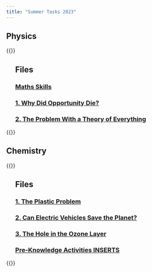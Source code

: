 ```yaml
---
title: "Summer Tasks 2023"
---
```


## Physics

{{<rawhtml>}}

<ul class="flex-ns flex-column mhn1-ns pa3">
    <div class="w-50-ns ph1-ns flex flex-column">
      <h2 class="f3 b lh-title pa3 primary black">Files</h2>
      <a href="../files/st23/phys-maths.pdf" class="no-underline pa3 bg-grey-1 br1 mb2 db raise flex items-center">
        <h3 class="f4 b lh-solid primary">Maths Skills</h3>
      </a>
      <a href="../files/st23/phys1.pdf" class="no-underline pa3 bg-grey-1 br1 mb2 db raise flex items-center">
        <h3 class="f4 b lh-solid primary">1. Why Did Opportunity Die?</h3>
      </a>
      <a href="../files/st23/phys2.pdf" class="no-underline pa3 bg-grey-1 br1 mb2 db raise flex items-center">
        <h3 class="f4 b lh-solid primary">2. The Problem With a Theory of Everything</h3>
      </a>
    </div>
</ul>

{{</rawhtml>}}

## Chemistry

{{<rawhtml>}}

<ul class="flex-ns flex-column mhn1-ns pa3">
    <div class="w-50-ns ph1-ns flex flex-column">
      <h2 class="f3 b lh-title pa3 primary black">Files</h2>
      <a href="../files/st23/chem1.pdf" class="no-underline pa3 bg-grey-1 br1 mb2 db raise flex items-center">
        <h3 class="f4 b lh-solid primary">1. The Plastic Problem</h3>
      </a>
      <a href="../files/st23/chem1.pdf" class="no-underline pa3 bg-grey-1 br1 mb2 db raise flex items-center">
        <h3 class="f4 b lh-solid primary">2. Can Electric Vehicles Save the Planet?</h3>
      </a>
      <a href="../files/st23/chem1.pdf" class="no-underline pa3 bg-grey-1 br1 mb2 db raise flex items-center">
        <h3 class="f4 b lh-solid primary">3. The Hole in the Ozone Layer</h3>
      </a>
      <a href="../files/st23/chem1.pdf" class="no-underline pa3 bg-grey-1 br1 mb2 db raise flex items-center">
        <h3 class="f4 b lh-solid primary">Pre-Knowledge Activities INSERTS</h3>
      </a>
    </div>
</ul>

{{</rawhtml>}}
